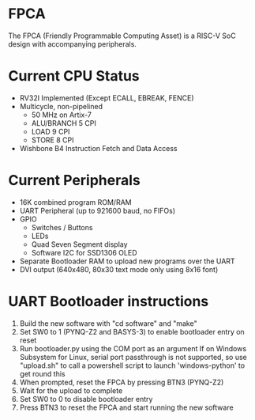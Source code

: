 # FPCA
The FPCA (Friendly Programmable Computing Asset) is a RISC-V SoC design with accompanying peripherals.

# Current CPU Status
- RV32I Implemented (Except ECALL, EBREAK, FENCE)
- Multicycle, non-pipelined
    - 50 MHz on Artix-7
    - ALU/BRANCH 5 CPI
    - LOAD 9 CPI
    - STORE 8 CPI
- Wishbone B4 Instruction Fetch and Data Access

# Current Peripherals
- 16K combined program ROM/RAM
- UART Peripheral (up to 921600 baud, no FIFOs)
- GPIO
    - Switches / Buttons
    - LEDs
    - Quad Seven Segment display
    - Software I2C for SSD1306 OLED
- Separate Bootloader RAM to upload new programs over the UART
- DVI output (640x480, 80x30 text mode only using 8x16 font)

# UART Bootloader instructions
1. Build the new software with "cd software" and "make"
2. Set SW0 to 1 (PYNQ-Z2 and BASYS-3) to enable bootloader entry on reset
3. Run bootloader.py using the COM port as an argument
    If on Windows Subsystem for Linux, serial port passthrough is not supported, so use "upload.sh" to call a powershell script to launch 'windows-python' to get round this
4. When prompted, reset the FPCA by pressing BTN3 (PYNQ-Z2)
5. Wait for the upload to complete
6. Set SW0 to 0 to disable bootloader entry
7. Press BTN3 to reset the FPCA and start running the new software